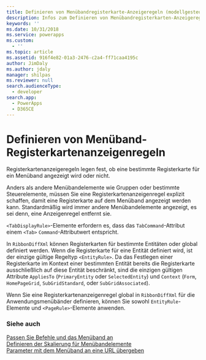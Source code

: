 ```yaml
---
title: Definieren von Menübandregisterkarte-Anzeigeregeln (modellgesteuerte Apps) | Microsoft Docs
description: Infos zum Definieren von Menübandregisterkarten-Anzeigeregeln.
keywords: ''
ms.date: 10/31/2018
ms.service: powerapps
ms.custom:
  - ''
ms.topic: article
ms.assetid: 916f4e82-01a3-2476-c2a4-ff71caa4195c
author: JimDaly
ms.author: jdaly
manager: shilpas
ms.reviewer: null
search.audienceType:
  - developer
search.app:
  - PowerApps
  - D365CE
---
```


# <a name="define-ribbon-tab-display-rules"></a>Definieren von Menüband-Registerkartenanzeigenregeln

<!-- https://docs.microsoft.com/dynamics365/customer-engagement/developer/customize-dev/define-ribbon-tab-display-rules -->

Registerkartenanzeigeregeln legen fest, ob eine bestimmte Registerkarte für ein Menüband angezeigt wird oder nicht.  
  
 Anders als andere Menübandelemente wie Gruppen oder bestimmte Steuerelemente, müssen Sie eine Registerkartenanzeigenregel explizit schaffen, damit eine Registerkarte auf dem Menüband angezeigt werden kann. Standardmäßig wird immer andere Menübandelemente angezeigt, es sei denn, eine Anzeigenregel entfernt sie.  
  
 `<TabDisplayRule>`-Elemente erfordern es, dass das `TabCommand`-Attribut einem `<Tab>` `Command`-Attributwert entspricht.  
  
 In `RibbonDiffXml` können Registerkarten für bestimmte Entitäten oder global definiert werden. Wenn die Registerkarte für eine Entität definiert wird, ist der einzige gültige Regeltyp `<EntityRule>`. Da das Festlegen einer Registerkarte im Kontext einer bestimmten Entität bereits die Registerkarte ausschließlich auf diese Entität beschränkt, sind die einzigen gültigen Attribute `AppliesTo` (`PrimaryEntity` oder `SelectedEntity`) und `Context` (`Form`, `HomePageGrid`, `SubGridStandard`, oder `SubGridAssociated`).  
  
 Wenn Sie eine Registerkartenanzeigenregel global in `RibbonDiffXml` für die Anwendungsmenübänder definieren, können Sie sowohl `EntityRule`-Elemente und `<PageRule>`-Elemente anwenden.  
  
### <a name="see-also"></a>Siehe auch  
 [Passen Sie Befehle und das Menüband an](customize-commands-ribbon.md)   
 [Definieren der Skalierung für Menübandelemente](define-scaling-ribbon-elements.md)   
 [Parameter mit dem Menüband an eine URL übergeben](pass-parameters-url-by-using-ribbon.md)